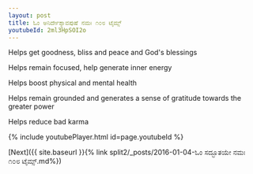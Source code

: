 ```yaml
---
layout: post
title: ಓಂ ಅನಿರ್ದೇಶ್ಯಾವಪುಷೆ ನಮಃ ೧೦೮ ಟೈಮ್ಸ್
youtubeId: 2ml3HpSOI2o
---
```

 
 
Helps get goodness, bliss and peace and God's blessings
 
Helps remain focused, help generate inner energy 
 
Helps boost physical and mental health 
 
Helps remain grounded and generates a sense of gratitude towards the greater power 
 
Helps reduce bad karma
 
 
 
 


{% include youtubePlayer.html id=page.youtubeId %}
 
[Next]({{ site.baseurl }}{% link  split2/_posts/2016-01-04-ಓಂ ಸದ್ಭೂತಯೇ ನಮಃ ೧೦೮ ಟೈಮ್ಸ್.md%})
 
